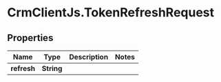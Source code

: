# CrmClientJs.TokenRefreshRequest

## Properties

Name | Type | Description | Notes
------------ | ------------- | ------------- | -------------
**refresh** | **String** |  | 


